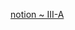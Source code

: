 [notion ~ III-A](https://www.notion.so/Short-Term-Residential-Load-Forecasting-Based-on-LSTM-Recurrent-Neural-Network-19afa05a498c806d81f6efa3ccfe3149?pvs=4)
